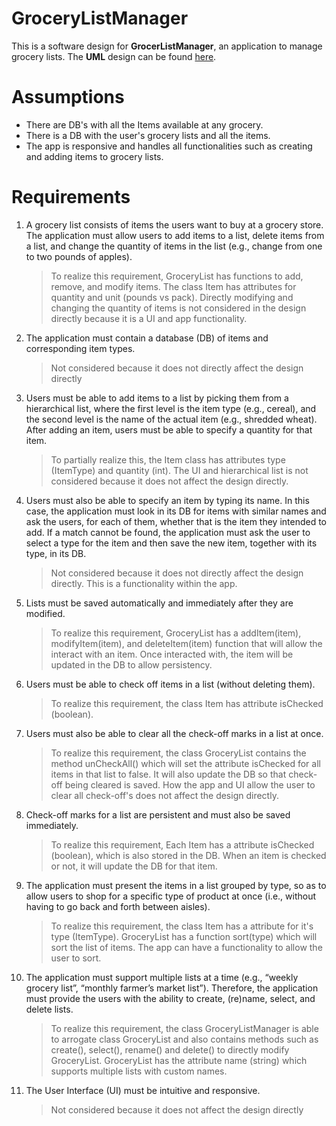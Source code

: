 # GroceryListManager

This is a software design for **GrocerListManager**, an application to manage grocery lists. The **UML** design can be found [here][1]. 

# Assumptions
- There are DB's with all the Items available at any grocery.
- There is a DB with the user's grocery lists and all the items.
- The app is responsive and handles all functionalities such as creating and adding items to grocery lists.

# Requirements

1. A grocery list consists of items the users want to buy at a grocery store. The application must allow users to add items to a list, delete items from a list, and change the quantity of items in the list (e.g., change from one to two pounds of apples).
	> To realize this requirement, GroceryList has functions to add, remove, and modify items. The class Item has attributes for quantity and unit (pounds vs pack). Directly modifying and changing the quantity of items is not considered in the design directly because it is a UI and app functionality.
	
2. The application must contain a database (DB) of items and corresponding item types.
	> Not considered because it does not directly affect the design directly

3. Users must be able to add items to a list by picking them from a hierarchical list, where the first level is the item type (e.g., cereal), and the second level is the name of the actual item (e.g., shredded wheat). After adding an item, users must be able to specify a quantity for that item.
	> To partially realize this, the Item class has attributes type (ItemType) and quantity (int). The UI and hierarchical list is not considered because it does not affect the design directly.
	
4. Users must also be able to specify an item by typing its name. In this case, the application must look in its DB for items with similar names and ask the users, for each of them, whether that is the item they intended to add. If a match cannot be found, the application must ask the user to select a type for the item and then save the new item, together with its type, in its DB.
	> Not considered because it does not directly affect the design directly. This is a functionality within the app.
	
5. Lists must be saved automatically and immediately after they are modified. 
	> To realize this requirement, GroceryList has a addItem(item), modifyItem(item), and deleteItem(item) function that will allow the interact with an item. Once interacted with, the item will be updated in the DB to allow persistency.
	 
6. Users must be able to check off items in a list (without deleting them).
	> To realize this requirement, the class Item has attribute isChecked (boolean). 

7. Users must also be able to clear all the check-off marks in a list at once.
	> To realize this requirement, the class GroceryList contains the method unCheckAll() which will set the attribute isChecked for all items in that list to false. It will also update the DB so that check-off being cleared is saved. How the app and UI allow the user to clear all check-off's does not affect the design directly.

8. Check-off marks for a list are persistent and must also be saved immediately.
	> To realize this requirement, Each Item has a attribute isChecked (boolean), which is also stored in the DB. When an item is checked or not, it will update the DB for that item.
	 
9. The application must present the items in a list grouped by type, so as to allow users to shop for a specific type of product at once (i.e., without having to go back and forth between aisles). 
	> To realize this requirement, the class Item has a attribute for it's type (ItemType). GroceryList has a function sort(type) which will sort the list of items. The app can have a functionality to allow the user to sort.  
	 
10. The application must support multiple lists at a time (e.g., “weekly grocery list”, “monthly farmer’s market list”). Therefore, the application must provide the users with the ability to create, (re)name, select, and delete lists. 
	> To realize this requirement, the class GroceryListManager is able to arrogate class GroceryList and also contains methods such as create(), select(), rename() and delete() to directly modify GroceryList. GroceryList has the attribute name (string) which supports multiple lists with custom names. 
	
11. The User Interface (UI) must be intuitive and responsive.
	> Not considered because it does not affect the design directly

[1]: https://github.com/qc-se-spring2021/370Spring21Bakhtiyorjon-Rasulov/blob/main/Assignment5/design.pdf
